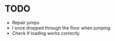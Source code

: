# TODO

- Repair jumps
- I once dropped through the floor when jumping
- Check if loading works correctly
